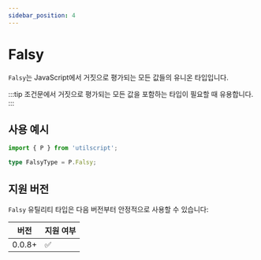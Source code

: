 ```yaml
---
sidebar_position: 4
---
```


# Falsy

`Falsy`는 JavaScript에서 거짓으로 평가되는 모든 값들의 유니온 타입입니다.

:::tip
조건문에서 거짓으로 평가되는 모든 값을 포함하는 타입이 필요할 때 유용합니다.
:::

## 사용 예시

```ts
import { P } from 'utilscript';

type FalsyType = P.Falsy;
```

## 지원 버전

`Falsy` 유틸리티 타입은 다음 버전부터 안정적으로 사용할 수 있습니다:

| 버전   | 지원 여부 |
| ------ | --------- |
| 0.0.8+ | ✅        |
